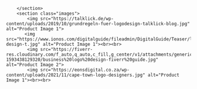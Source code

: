 
        </section>
        <section class="images">
            <img src="https://talklick.de/wp-content/uploads/2019/10/grundregeln-fuer-logodesign-talklick-blog.jpg" alt="Product Image 1">
           <img src="https://www.ionos.com/digitalguide/fileadmin/DigitalGuide/Teaser/logo-design-t.jpg" alt="Product Image 1"><br><br>
            <img src="https://fiverr-res.cloudinary.com/f_auto,q_auto,c_fill,g_center/v1/attachments/generic_asset/asset/10f680cb84a2f3ef4473ecfdede3a1ba-1593438129320/business%20logo%20design-fiverr%20guide.jpg" alt="Product Image 2">
            <img src="https://eonsdigital.co.za/wp-content/uploads/2021/11/cape-town-logo-designers.jpg" alt="Product Image 1"><br><br>
  
